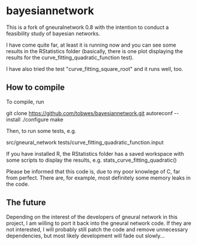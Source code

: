 # bayesiannetwork

This is a fork of gneuralnetwork 0.8 with the intention to conduct a feasibility study of bayesian networks.

I have come quite far, at least it is running now and you can see some results in the RStatistics folder (basically, there is one plot displaying the results for the curve_fitting_quadratic_function test).

I have also tried the test "curve_fitting_square_root" and it runs well, too.


## How to compile

To compile, run

git clone https://github.com/tobwes/bayesiannetwork.git
autoreconf --install
./configure
make

Then, to run some tests, e.g.

src/gneural_network tests/curve_fitting_quadratic_function.input

If you have installed R, the RStatistics folder has a saved workspace with some scripts to display the results, e.g. stats_curve_fitting_quadratic()

Please be informed that this code is, due to my poor knowlege of C, far from perfect. There are, for example, most definitely some memory leaks in the code.

## The future

Depending on the interest of the developers of gneural network in this project, I am willing to port it back into the gneural network code. If they are not interested, I will probably still patch the code and remove unnecessary dependencies, but most likely development will fade out slowly...